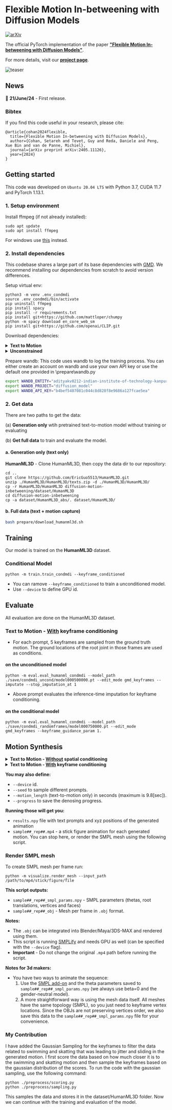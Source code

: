 # Flexible Motion In-betweening with Diffusion Models

[![arXiv](https://img.shields.io/badge/arXiv-<2305.12577>-<COLOR>.svg)](https://arxiv.org/abs/2405.11126)

The official PyTorch implementation of the paper [**"Flexible Motion In-betweening with Diffusion Models"**](https://arxiv.org/pdf/2405.11126).

For more details, visit our [**project page**](https://setarehc.github.io/CondMDI/).

![teaser](./assets/teaser.png)

## News
📢
**21/June/24** - First release.


### Bibtex
If you find this code useful in your research, please cite:

```
@article{cohan2024flexible,
  title={Flexible Motion In-betweening with Diffusion Models},
  author={Cohan, Setareh and Tevet, Guy and Reda, Daniele and Peng, Xue Bin and van de Panne, Michiel},
  journal={arXiv preprint arXiv:2405.11126},
  year={2024}
}
```


## Getting started

This code was developed on `Ubuntu 20.04 LTS` with Python 3.7, CUDA 11.7 and PyTorch 1.13.1.


### 1. Setup environment
Install ffmpeg (if not already installed):

```shell
sudo apt update
sudo apt install ffmpeg
```
For windows use [this](https://www.geeksforgeeks.org/how-to-install-ffmpeg-on-windows/) instead.


### 2. Install dependencies
This codebase shares a large part of its base dependencies with [GMD](https://github.com/korrawe/guided-motion-diffusion). We recommend installing our dependencies from scratch to avoid version differences.

Setup virtual env:
```shell
python3 -m venv .env_condmdi
source .env_condmdi/bin/activate
pip uninstall ffmpeg
pip install spacy
pip install -r requirements.txt
pip install git+https://github.com/mattloper/chumpy
python -m spacy download en_core_web_sm
pip install git+https://github.com/openai/CLIP.git
```

Download dependencies:

<details>
  <summary><b>Text to Motion</b></summary>

```bash
bash prepare/download_smpl_files.sh
bash prepare/download_glove.sh
bash prepare/download_t2m_evaluators.sh
```
</details>

<details>
  <summary><b>Unconstrained</b></summary>

```bash
bash prepare/download_smpl_files.sh
bash prepare/download_t2m_evaluators.sh
bash prepare/download_recognition_unconstrained_models.sh
```


</details>

Prepare wandb:
This code uses wandb to log the training process. You can either create an account on wandb and use your own API key or use the default one provided in \prepare\wandb.py

```bash
export WANDB_ENTITY="adityakv0212-indian-institute-of-technology-kanpur"
export WANDB_PROJECT="diffusion_model"
export WANDB_API_KEY="b4bef5407081c044c8d828f8e9686a127fcae5ea"

```

### 2. Get data
There are two paths to get the data:

(a) **Generation only** wtih pretrained text-to-motion model without training or evaluating

(b) **Get full data** to train and evaluate the model.


#### a. Generation only (text only)

**HumanML3D** - Clone HumanML3D, then copy the data dir to our repository:

```shell
cd ..
git clone https://github.com/EricGuo5513/HumanML3D.git
unzip ./HumanML3D/HumanML3D/texts.zip -d ./HumanML3D/HumanML3D/
cp -r HumanML3D/HumanML3D diffusion-motion-inbetweening/dataset/HumanML3D
cd diffusion-motion-inbetweening
cp -a dataset/HumanML3D_abs/. dataset/HumanML3D/
```


#### b. Full data (text + motion capture)

```bash
bash prepare/download_humanml3d.sh
```

## Training

Our model is trained on the **HumanML3D** dataset.
### Conditional Model
```shell
python -m train.train_condmdi --keyframe_conditioned
```
* You can ramove `--keyframe_conditioned` to train a unconditioned model.
* Use `--device` to define GPU id.

## Evaluate
All evaluation are done on the HumanML3D dataset.

### Text to Motion - <u>With</u> keyframe conditioning

* For each prompt, 5 keyframes are sampled from the ground truth motion. The ground locations of the root joint in those frames are used as conditions.

#### on the unconditioned model
```shell
python -m eval.eval_humanml_condmdi --model_path ./save/condmdi_uncond/model000500000.pt --edit_mode gmd_keyframes --imputate --stop_imputation_at 1
```
* Above prompt evaluates the inference-time imputation for keyframe conditioning.

#### on the conditional model
```shell
python -m eval.eval_humanml_condmdi --model_path ./save/condmdi_randomframes/model000750000.pt --edit_mode gmd_keyframes --keyframe_guidance_param 1.
```



## Motion Synthesis
<details>
  <summary><b>Text to Motion - <u>Without</u> spatial conditioning</b></summary>

This part is a standard text-to-motion generation.

### Generate from test set prompts
#### using the unconditioned model
```shell
python -m sample.synthesize --model_path ./save/condmdi_uncond/model000500000.pt --num_samples 10 --num_repetitions 3
```
#### using the conditional model
```shell
python -m sample.conditional_synthesis --model_path ./save/condmdi_randomframes/model000750000.pt --edit_mode uncond --num_samples 10 --num_repetitions 3
```
* You can use `--no_text` to sample from the conditional model without text conditioning.

### Generate from a single prompt
#### using the unconditioned model
```shell
python -m sample.synthesize --model_path ./save/condmdi_uncond/model000500000.pt --num_samples 10 --num_repetitions 1 --text_prompt "a person is exercising and jumping"
```
#### using the conditional model
```shell
python -m sample.conditional_synthesis --model_path ./save/condmdi_randomframes/model000750000.pt --edit_mode uncond --num_samples 10 --num_repetitions 3 --text_prompt "a person is exercising and jumping"
```
![example](assets/example_text_only.gif)
</details>

<details>
  <summary><b>Text to Motion - <u>With</u> keyframe conditioning</b></summary>

### Generate from a single prompt - condition on keyframe locations
#### using the uncoditioned model
```shell
python -m sample.edit --model_path ./save/condmdi_uncond/model000500000.pt --edit_mode benchmark_sparse --transition_length 5 --num_samples 10 --num_repetitions 3 --imputate --stop_imputation_at 1 --reconstruction_guidance --reconstruction_weight 20 --text_condition "a person throws a ball"
```
* You can remove `--text_condition` to generate samples conditioned only on keyframes (not text).
#### using the conditional model
```shell
python -m sample.conditional_synthesis --model_path ./save/condmdi_randomframes/model000750000.pt --edit_mode benchmark_sparse --transition_length 5 --num_samples 10 --num_repetitions 3 --text_prompt "a person throws a ball"
```

### Generate from test set prompts - condition on keyframe locations
#### using the conditional model
```shell
python -m sample.conditional_synthesis --model_path ./save/condmdi_randomframes/model000750000.pt --edit_mode benchmark_sparse --transition_length 5 --num_samples 10 --num_repetitions 3
```
* You can use `--no_text` to sample from the conditional model without text conditioning.

(In development) Using the `--interactive` flag will start an interactive window that allows you to choose the keyframes yourself. The interactive pattern will override the predefined pattern.
![example](assets/example_conditional_sparse_T=5.gif)


**Useful flags for spatial conditioning:**
* `--edit_mode` to indicate the type of spatial condition.
* `--imputation` to use imputation/inpainting for inference-time conditioning.
    * `stop_imputation_at` to indicate the diffusion step to stop replacement. Default is 0.
* `--reconstruction_guidance` to use reconstruction guidance for inference-time conditioning.
    * `--reconstruction_weight` to indicate the reconstruction guidance weight ($w_r$ in Algorithm 3)
</details>

**You may also define:**
* `--device` id.
* `--seed` to sample different prompts.
* `--motion_length` (text-to-motion only) in seconds (maximum is 9.8[sec]).
* `--progress` to save the denosing progress.

**Running those will get you:**
* `results.npy` file with text prompts and xyz positions of the generated animation
* `sample##_rep##.mp4` - a stick figure animation for each generated motion.
You can stop here, or render the SMPL mesh using the following script.

### Render SMPL mesh

To create SMPL mesh per frame run:

```shell
python -m visualize.render_mesh --input_path /path/to/mp4/stick/figure/file
```

**This script outputs:**
* `sample##_rep##_smpl_params.npy` - SMPL parameters (thetas, root translations, vertices and faces)
* `sample##_rep##_obj` - Mesh per frame in `.obj` format.

**Notes:**
* The `.obj` can be integrated into Blender/Maya/3DS-MAX and rendered using them.
* This script is running [SMPLify](https://smplify.is.tue.mpg.de/) and needs GPU as well (can be specified with the `--device` flag).
* **Important** - Do not change the original `.mp4` path before running the script.

**Notes for 3d makers:**
* You have two ways to animate the sequence:
  1. Use the [SMPL add-on](https://smpl.is.tue.mpg.de/index.html) and the theta parameters saved to `sample##_rep##_smpl_params.npy` (we always use beta=0 and the gender-neutral model).
  1. A more straightforward way is using the mesh data itself. All meshes have the same topology (SMPL), so you just need to keyframe vertex locations.
     Since the OBJs are not preserving vertices order, we also save this data to the `sample##_rep##_smpl_params.npy` file for your convenience.

### My Contribution

I have added the Gaussian Sampling for the keyframes to filter the data related to swimming and skatting that was leading to jitter and sliding in the generated motion. 
I first score the data based on how much closer it is to the swimming and skatting motion and then sample the keyframes based on the gaussian distribution of the scores.
To run the code with the gaussian sampling, use the following command:

```shell
python ./preprocess/scoring.py
python ./preprocess/sampling.py
```

This samples the data and stores it in the dataset/HumanML3D folder. Now we can continue with the training and evaluation of the model.
